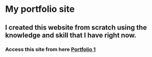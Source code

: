 # My portfolio site
## I created this website from scratch using the knowledge and skill that I have right now.
### Access this site from here [Portfolio 1](https://kushalpathak.com.np/My-Portfolio-1/index.html "Check my work")
